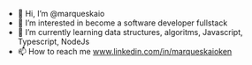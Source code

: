 - 👋 Hi, I’m @marqueskaio
- 👀 I’m interested in become a software developer fullstack
- 🌱 I’m currently learning data structures, algoritms, Javascript, Typescript, NodeJs
- 📫 How to reach me 
      www.linkedin.com/in/marqueskaioken


